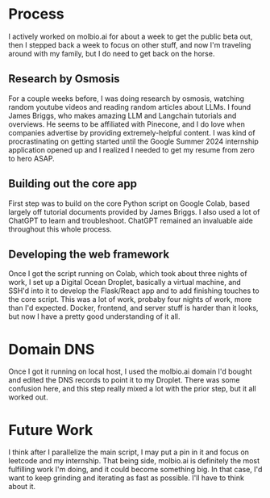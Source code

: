 # Process
I actively worked on molbio.ai for about a week to get the public beta out, then I stepped back a week to focus on other stuff, and now I'm traveling around with my family, but I do need to get back on the horse.

## Research by Osmosis
For a couple weeks before, I was doing research by osmosis, watching random youtube videos and reading random articles about LLMs. I found James Briggs, who makes amazing LLM and Langchain tutorials and overviews. He seems to be affiliated with Pinecone, and I do love when companies advertise by providing extremely-helpful content. I was kind of procrastinating on getting started until the Google Summer 2024 internship application opened up and I realized I needed to get my resume from zero to hero ASAP.

## Building out the core app
First step was to build on the core Python script on Google Colab, based largely off tutorial documents provided by James Briggs. I also used a lot of ChatGPT to learn and troubleshoot. ChatGPT remained an invaluable aide throughout this whole process.

## Developing the web framework
Once I got the script running on Colab, which took about three nights of work, I set up a Digital Ocean Droplet, basically a virtual machine, and SSH'd into it to develop the Flask/React app and to add finishing touches to the core script. This was a lot of work, probaby four nights of work, more than I'd expected. Docker, frontend, and server stuff is harder than it looks, but now I have a pretty good understanding of it all.

# Domain DNS
Once I got it running on local host, I used the molbio.ai domain I'd bought and edited the DNS records to point it to my Droplet. There was some confusion here, and this step really mixed a lot with the prior step, but it all worked out.

# Future Work
I think after I parallelize the main script, I may put a pin in it and focus on leetcode and my internship. That being side, molbio.ai is definitely the most fulfilling work I'm doing, and it could become something big. In that case, I'd want to keep grinding and iterating as fast as possible. I'll have to think about it.
